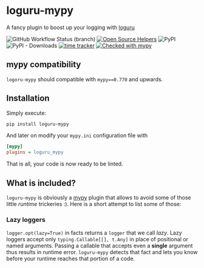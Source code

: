 # loguru-mypy

A fancy plugin to boost up your logging with [loguru](https://github.com/Delgan/loguru)

![GitHub Workflow Status (branch)](https://img.shields.io/github/workflow/status/kornicameister/loguru-mypy/CI/master)
[![Open Source Helpers](https://www.codetriage.com/kornicameister/loguru-mypy/badges/users.svg)](https://www.codetriage.com/kornicameister/loguru-mypy)
![PyPI](https://img.shields.io/pypi/v/loguru-mypy)
![PyPI - Downloads](https://img.shields.io/pypi/dm/loguru-mypy)
[![time tracker](https://wakatime.com/badge/github/kornicameister/loguru-mypy.svg)](https://wakatime.com/badge/github/kornicameister/loguru-mypy)
[![Checked with mypy](http://www.mypy-lang.org/static/mypy_badge.svg)](http://mypy-lang.org/)

## mypy compatibility

`logoru-mypy` should compatible with `mypy==0.770` and upwards.

## Installation

Simply execute:

```sh
pip install loguru-mypy
```

And later on modify your `mypy.ini` configuration file with

```ini
[mypy]
plugins = loguru_mypy
```

That is all, your code is now ready to be linted.

## What is included?

`loguru-mypy` is obviously a [mypy](https://github.com/python/mypy) plugin that allows to avoid
some of those little _runtime_ trickeries :).
Here is a short attempt to list some of those:

### Lazy loggers

`logger.opt(lazy=True)` in facts returns a `logger` that we call _lazy_. Lazy loggers accept only
`typing.Callable[[], t.Any]` in place of positional or named arguments. Passing a callable that
accepts even a **single** argument thus results in runtime error. `loguru-mypy` detects that fact
and lets you know before your runtime reaches that portion of a code.

